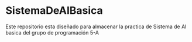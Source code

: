 # SistemaDeAIBasica
Este repositorio esta diseñado para almacenar la practica de Sistema de AI basica del grupo de programación 5-A

